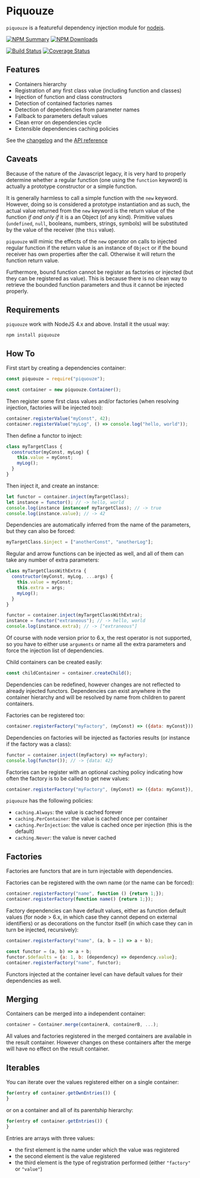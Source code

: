 # Piquouze

`piquouze` is a featureful dependency injection module for
[nodejs](https://nodejs.org).

[![NPM Summary](https://nodei.co/npm/piquouze.png)](https://www.npmjs.com/package/piquouze)
[![NPM Downloads](https://nodei.co/npm-dl/piquouze.png?months=1)](https://www.npmjs.com/package/piquouze)

[![Build Status](https://travis-ci.org/pinicarus/piquouze.svg?branch=master)](https://travis-ci.org/pinicarus/piquouze)
[![Coverage Status](https://coveralls.io/repos/github/pinicarus/piquouze/badge.svg?branch=master)](https://coveralls.io/github/pinicarus/piquouze?branch=master)

## Features

- Containers hierarchy
- Registration of any first class value (including function and classes)
- Injection of function and class constructors
- Detection of contained factories names
- Detection of dependencies from parameter names
- Fallback to parameters default values
- Clean error on dependencies cycle
- Extensible dependencies caching policies

See the [changelog](https://github.com/pinicarus/piquouze/blob/master/CHANGELOG.md) and the
[API reference](https://github.com/pinicarus/piquouze/blob/master/API.md)

## Caveats

Because of the nature of the Javascript legacy, it is very hard to properly
determine whether a regular function (one using the `function` keyword) is
actually a prototype constructor or a simple function.

It is generally harmless to call a simple function with the `new` keyword.
However, doing so is considered a prototype instantiation and as such, the
actual value returned from the `new` keyword is the return value of the
function *if and only if* it is a an Object (of any kind). Primitive values
(`undefined`, `null`, booleans, numbers, strings, symbols) will be substituted
by the value of the receiver (the `this` value).

`piquouze` will mimic the effects of the `new` operator on calls to injected
regular function if the return value is an instance of `Object` or if the bound
receiver has own properties after the call. Otherwise it will return the
function return value.

Furthermore, bound function cannot be register as factories or injected (but
they can be registered as value). This is because there is no clean way to
retrieve the bounded function parameters and thus it cannot be injected
properly.

## Requirements

`piquouze` work with NodeJS 4.x and above. Install it the usual way:

```
npm install piquouze
```

## How To

First start by creating a dependencies container:

```javascript
const piquouze = require("piquouze");

const container = new piquouze.Container();
```

Then register some first class values and/or factories (when resolving
injection, factories will be injected too):

```javascript
container.registerValue("myConst", 42);
container.registerValue("myLog", () => console.log("hello, world"));
```

Then define a functor to inject:

```javascript
class myTargetClass {
  constructor(myConst, myLog) {
    this.value = myConst;
    myLog();
  }
}
```

Then inject it, and create an instance:

```javascript
let functor = container.inject(myTargetClass);
let instance = functor(); // -> hello, world
console.log(instance instanceof myTargetClass); // -> true
console.log(instance.value); // -> 42
```

Dependencies are automatically inferred from the name of the parameters, but
they can also be forced:

```javascript
myTargetClass.$inject = ["anotherConst", "anotherLog"];
```

Regular and arrow functions can be injected as well, and all of them can take
any number of extra parameters:

```javascript
class myTargetClassWithExtra {
  constructor(myConst, myLog, ...args) {
    this.value = myConst;
    this.extra = args;
    myLog();
  }
}

functor = container.inject(myTargetClassWithExtra);
instance = functor("extraneous"); // -> hello, world
console.log(instance.extra); // -> ["extraneous"]     
```

Of course with node version prior to 6.x, the rest operator is not supported,
so you have to either use `arguments` or name all the extra parameters and
force the injection list of dependencies.

Child containers can be created easily:

```javascript
const childContainer = container.createChild();
```

Dependencies can be redefined, however changes are not reflected to already
injected functors. Dependencies can exist anywhere in the container hierarchy
and will be resolved by name from children to parent containers.

Factories can be registered too:

```javascript
container.registerFactory("myFactory", (myConst) => ({data: myConst}));
```

Dependencies on factories will be injected as factories results (or instance if
the factory was a class):

```javascript
functor = container.inject((myFactory) => myFactory);
console.log(functor()); // -> {data: 42}
```

Factories can be register with an optional caching policy indicating how often
the factory is to be called to get new values:

```javascript
container.registerFactory("myFactory", (myConst) => ({data: myConst}), new piquouze.caching.PerContainer());
```

`piquouze` has the following policies:

- `caching.Always`: the value is cached forever
- `caching.PerContainer`: the value is cached once per container
- `caching.PerInjection`: the value is cached once per injection (this is the default)
- `caching.Never`: the value is never cached

## Factories

Factories are functors that are in turn injectable with dependencies.

Factories can be registered with the own name (or the name can be forced):

```javascript
container.registerFactory("name", function () {return 1;});
container.registerFactory(function name() {return 1;});
```

Factory dependencies can have default values, either as function default values
(for node > 6.x, in which case they cannot depend on external identifiers) or
as decorations on the functor itself (in which case they can in turn be
injected, recursively):

```javascript
container.registerFactory("name", (a, b = 1) => a + b);

const functor = (a, b) => a + b;
functor.$defaults = {a: 1, b: (dependency) => dependency.value};
container.registerFactory("name", functor);
```

Functors injected at the container level can have default values for their
dependencies as well.

## Merging

Containers can be merged into a independent container:

```javascript
container = Container.merge(containerA, containerB, ...);
```

All values and factories registered in the merged containers are available in
the result container. However changes on these containers after the merge will
have no effect on the result container.

## Iterables

You can iterate over the values registered either on a single container:

```javascript
for(entry of container.getOwnEntries()) {
}
```

or on a container and all of its parentship hierarchy:

```javascript
for(entry of container.getEntries()) {
}
```

Entries are arrays with three values:
  - the first element is the name under which the value was registered
  - the second element is the value registered
  - the third element is the type of registration performed (either `"factory"`
    or `"value"`)
